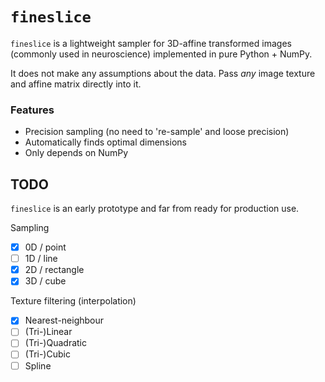 # `fineslice`

`fineslice` is a lightweight sampler for 3D-affine transformed images (commonly used in neuroscience) implemented in 
pure Python + NumPy.

It does not make any assumptions about the data. Pass _any_ image texture and affine matrix directly into it.

### Features

- Precision sampling (no need to 're-sample' and loose precision)
- Automatically finds optimal dimensions
- Only depends on NumPy

## TODO

`fineslice` is an early prototype and far from ready for production use.

Sampling

- [x] 0D / point
- [ ] 1D / line
- [x] 2D / rectangle
- [x] 3D / cube

Texture filtering (interpolation)

- [x] Nearest-neighbour
- [ ] (Tri-)Linear
- [ ] (Tri-)Quadratic
- [ ] (Tri-)Cubic
- [ ] Spline
